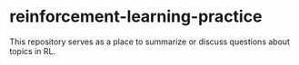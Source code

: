 # reinforcement-learning-practice
This repository serves as a place to summarize or discuss questions about topics in RL.  
